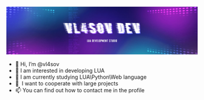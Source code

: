 ![vl4sov](https://raw.githubusercontent.com/vl4sov/vl4sov/main/vl4sov.jpg)
- 👋 Hi, I’m @vl4sov
- 👀 I am interested in developing LUA
- 🌱 I am currently studying LUA\Python\Web language
- 💞 ️ I want to cooperate with large projects
- 📫 You can find out how to contact me in the profile
